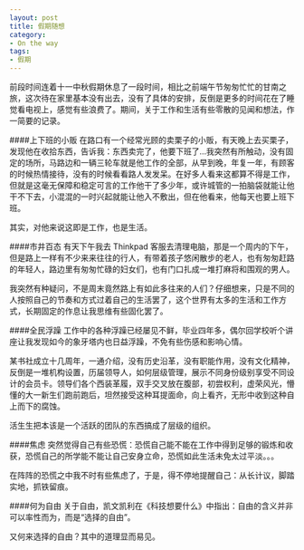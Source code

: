 ```yaml
---
layout: post
title: 假期随想
category: 
- On the way
tags:
- 假期
---
```

前段时间连着十一中秋假期休息了一段时间，相比之前端午节匆匆忙忙的甘南之旅，这次待在家里基本没有出去，没有了具体的安排，反倒是更多的时间花在了睡觉看电视上，感觉有些浪费了。期间，关于工作和生活有些零散的见闻和想法，作一简要的记录。

####上下班的小贩
在路口有一个经常光顾的卖栗子的小贩，有天晚上去买栗子，发现他在收拾东西，告诉我：东西卖完了，他要下班了…我突然有所触动，没有固定的场所，马路边和一辆三轮车就是他工作的全部，从早到晚，年复一年，有顾客的时候热情接待，没有的时候看看路人发发呆。在好多人看来这都算不得是工作，但就是这毫无保障和稳定可言的工作他干了多少年，或许城管的一拍脑袋就能让他干不下去，小混混的一时兴起就能让他入不敷出，但在他看来，他每天也要上班下班。

其实，对他来说这即是工作，也是生活。


####市井百态
有天下午我去 Thinkpad 客服去清理电脑，那是一个周内的下午，但是路上一样有不少来来往往的行人，有带着孩子悠闲散步的老人，也有匆匆赶路的年轻人，路边里有匆匆忙碌的妇女们，也有门口扎成一堆打麻将和围观的男人。

我突然有种疑问，不是周末竟然路上有如此多往来的人们？仔细想来，只是不同的人按照自己的节奏和方式过着自己的生活罢了，这个世界有太多的生活和工作方式，长期固定的作息让我思维有些固化罢了。

####全民浮躁
工作中的各种浮躁已经屡见不鲜，毕业四年多，偶尔回学校听个讲座让我发现如今的象牙塔内也日益浮躁，不免有些伤感和影响心情。

某书社成立十几周年，一通介绍，没有历史沿革，没有职能作用，没有文化精神，反倒是一堆机构设置，历届领导人，如何层级管理，展示不同身份级别享受不同设计的会员卡。领导们各个西装革履，双手交叉放在腹部，初尝权利，虚荣风光，懵懂的大一新生们跑前跑后，坦然接受这种耳提面命，向上看齐，无形中收到这种自上而下的腐蚀。

活生生把本该是一个活跃的团队的东西搞成了层级的组织。

####焦虑
突然觉得自己有些恐慌：恐慌自己能不能在工作中得到足够的锻炼和收获，恐慌自己的所学能不能让自己安身立命，恐慌如此生活未免太过平淡。。。

在阵阵的恐慌之中我不时有些焦虑了，于是，得不停地提醒自己：从长计议，脚踏实地，抓铁留痕。

####何为自由
关于自由，凯文凯利在《科技想要什么》中指出：自由的含义并非可以率性而为，而是“选择的自由”。

又何来选择的自由？其中的道理显而易见。


